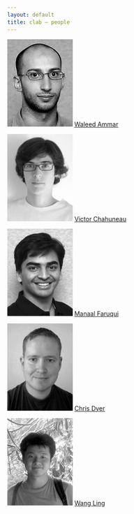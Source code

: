 ```yaml
---
layout: default
title: clab — people
---
```

<p class="photo">
<img src="/img/waleed.jpg" height="200px"/>
<a href="http://cs.cmu.edu/~wammar">Waleed Ammar</a>
</p>
<p class="photo">
<img src="/img/victor.jpg" height="200px"/>
<a href="http://victor.chahuneau.fr">Victor Chahuneau</a>
</p>
<p class="photo">
<img src="/img/manaal.jpg" height="200px"/>
<a href="http://www.cs.cmu.edu/~mfaruqui">Manaal Faruqui</a>
</p>
<p class="photo">
<img src="/img/chris.jpg" height="200px"/>
<a href="http://www.cs.cmu.edu/~cdyer">Chris Dyer</a>
</p>
<p class="photo">
<img src="/img/wang.jpg" height="200px"/>
<a href="http://www.cs.cmu.edu/~lingwang/">Wang Ling</a>
</p>
